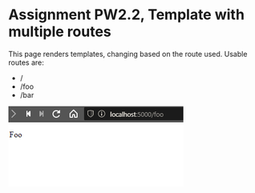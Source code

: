 # Assignment PW2.2, Template with multiple routes

This page renders templates, changing based on the route used. Usable routes are:
- /
- /foo
- /bar

![alt text](screenshot.png "Screenshot")
